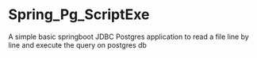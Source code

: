 # Spring_Pg_ScriptExe
A simple basic springboot JDBC Postgres application to read a file line by line and execute the query on postgres db
